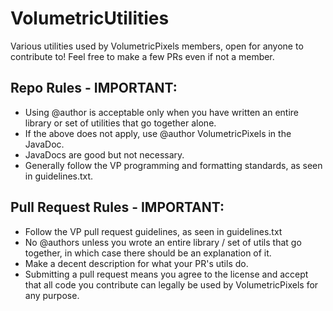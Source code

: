 VolumetricUtilities
===================

Various utilities used by VolumetricPixels members, open for anyone to contribute to! Feel free to make a few PRs even if not a member.

## Repo Rules - IMPORTANT:

* Using @author is acceptable only when you have written an entire library or set of utilities that go together alone.
* If the above does not apply, use @author VolumetricPixels in the JavaDoc.
* JavaDocs are good but not necessary.
* Generally follow the VP programming and formatting standards, as seen in guidelines.txt.

## Pull Request Rules - IMPORTANT:

* Follow the VP pull request guidelines, as seen in guidelines.txt
* No @authors unless you wrote an entire library / set of utils that go together, in which case there should be an explanation of it.
* Make a decent description for what your PR's utils do.
* Submitting a pull request means you agree to the license and accept that all code you contribute can legally be used by VolumetricPixels for any purpose.